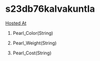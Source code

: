 # s23db76kalvakuntla
[Hosted At](https://s23wb76kalvakuntla.onrender.com/)


1. Pearl_Color(String)

2. Pearl_Weight(String)

3. Pearl_Cost(String)
